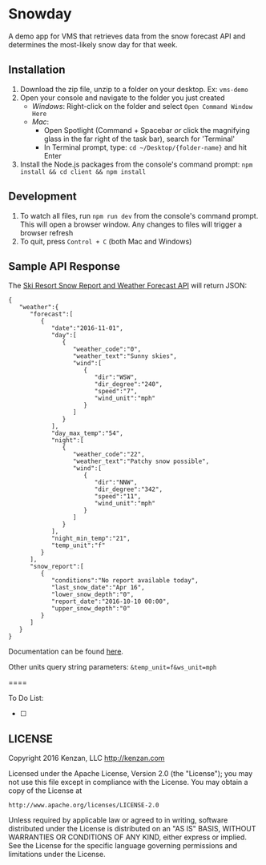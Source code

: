 # Snowday

A demo app for VMS that retrieves data from the snow forecast API and determines the most-likely snow day for that week.
 
## Installation

1. Download the zip file, unzip to a folder on your desktop. Ex: `vms-demo`
2. Open your console and navigate to the folder you just created
    - *Windows*: Right-click on the folder and select `Open Command Window Here`
    - *Mac*: 
        - Open Spotlight (Command + Spacebar _or_ click the magnifying glass in the far right of the task bar), search for 'Terminal'
        - In Terminal prompt, type: `cd ~/Desktop/{folder-name}` and hit Enter
3. Install the Node.js packages from the console's command prompt: `npm install && cd client && npm install`

## Development

1. To watch all files, run `npm run dev` from the console's command prompt. This will open a browser window. Any changes to files will trigger a browser refresh 
2. To quit, press `Control + C` (both Mac and Windows)

## Sample API Response

The [Ski Resort Snow Report and Weather Forecast API](http://www.myweather2.com/developer/apis.aspx?uref=f8add9ec-fe95-4001-b822-df8680e49dce) will return JSON:

```
{
   "weather":{
      "forecast":[
         {
            "date":"2016-11-01",
            "day":[
               {
                  "weather_code":"0",
                  "weather_text":"Sunny skies",
                  "wind":[
                     {
                        "dir":"WSW",
                        "dir_degree":"240",
                        "speed":"7",
                        "wind_unit":"mph"
                     }
                  ]
               }
            ],
            "day_max_temp":"54",
            "night":[
               {
                  "weather_code":"22",
                  "weather_text":"Patchy snow possible",
                  "wind":[
                     {
                        "dir":"NNW",
                        "dir_degree":"342",
                        "speed":"11",
                        "wind_unit":"mph"
                     }
                  ]
               }
            ],
            "night_min_temp":"21",
            "temp_unit":"f"
         }
      ],
      "snow_report":[
         {
            "conditions":"No report available today",
            "last_snow_date":"Apr 16",
            "lower_snow_depth":"0",
            "report_date":"2016-10-10 00:00",
            "upper_snow_depth":"0"
         }
      ]
   }
}
```

Documentation can be found [here](http://www.myweather2.com/developer/apis.aspx?uref=becda844-8299-4bf6-899b-d771a92b9dbf).

Other units query string parameters: `&temp_unit=f&ws_unit=mph`

====

To Do List:

- [ ]  

 ## LICENSE
Copyright 2016 Kenzan, LLC <http://kenzan.com>
 
Licensed under the Apache License, Version 2.0 (the "License");
you may not use this file except in compliance with the License.
You may obtain a copy of the License at
 
    http://www.apache.org/licenses/LICENSE-2.0
 
Unless required by applicable law or agreed to in writing, software
distributed under the License is distributed on an "AS IS" BASIS,
WITHOUT WARRANTIES OR CONDITIONS OF ANY KIND, either express or implied.
See the License for the specific language governing permissions and
limitations under the License.